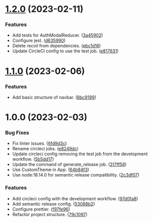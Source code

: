 # [1.2.0](https://github.com/ae-lexs/reddit_clone/compare/v1.1.0...v1.2.0) (2023-02-11)


### Features

* Add tests for AuthModalReducer. ([3a45902](https://github.com/ae-lexs/reddit_clone/commit/3a45902515db945b3dd3b7d11b0a15a90e036c55))
* Configure jest. ([d635990](https://github.com/ae-lexs/reddit_clone/commit/d635990fca421155d2eca5db999ff1b76c3497f2))
* Delete recoil from dependencies. ([ebc1d16](https://github.com/ae-lexs/reddit_clone/commit/ebc1d1684d21b6b4782cb3bf7464ac40004ff5ef))
* Update CircleCI config to use the test job. ([e817631](https://github.com/ae-lexs/reddit_clone/commit/e817631638f34d1c8938e00f93fe696dce36a832))

# [1.1.0](https://github.com/ae-lexs/reddit_clone/compare/v1.0.0...v1.1.0) (2023-02-06)


### Features

* Add basic structure of navbar. ([8bc9199](https://github.com/ae-lexs/reddit_clone/commit/8bc91995f1bc7a4b26640653917c8465b8e422ac))

# 1.0.0 (2023-02-03)


### Bug Fixes

* Fix linter issues. ([6fd9d3c](https://github.com/ae-lexs/reddit_clone/commit/6fd9d3c4bb2797cbd1d351414a24fe860fc54869))
* Rename circleci jobs. ([e8249dc](https://github.com/ae-lexs/reddit_clone/commit/e8249dc8f0b9636f439384150b3eefc79009e623))
* Update circleci config removing the test job from the development workflow. ([5b5dd17](https://github.com/ae-lexs/reddit_clone/commit/5b5dd1772c20fd5330e17304eeaeba36cd32ff83))
* Update the command of generate_release job. ([317ff56](https://github.com/ae-lexs/reddit_clone/commit/317ff56c27d2eba2af8e24f4b74c574ec4711726))
* Use CustomTheme in App. ([64b84f3](https://github.com/ae-lexs/reddit_clone/commit/64b84f337a700293ea2ac2e27090fd52e31c7a87))
* Use node:18.14.0 for semantic release compatibility. ([2c3df07](https://github.com/ae-lexs/reddit_clone/commit/2c3df0786b894772b9a8313ccc670ce3d0d8bd7f))


### Features

* Add circleci config with the development workflow. ([97d0fa8](https://github.com/ae-lexs/reddit_clone/commit/97d0fa8a145ef1a2855467d9392c767482c48b2b))
* Add semantic release config. ([53088b2](https://github.com/ae-lexs/reddit_clone/commit/53088b236b4c65554ac7e829d73c1ff171093ad7))
* Configure prettier. ([f97fe96](https://github.com/ae-lexs/reddit_clone/commit/f97fe96689304e8c6296bc98018add545636e15b))
* Refactor project structure. ([79c1097](https://github.com/ae-lexs/reddit_clone/commit/79c109715ca8f10845bac5db8a95e3437de4ed0a))
